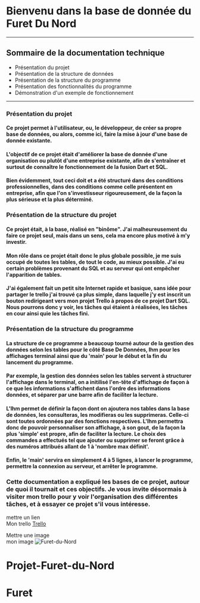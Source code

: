 # Bienvenu dans la base de donnée du Furet Du Nord
--------------------------
## Sommaire de la documentation technique  
* Présentation du projet
* Présentation de la structure de données
* Présentation de la structure du programme
* Présentation des fonctionnalités du programme
* Démonstration d'un exemple de fonctionnement  
--------------------------
### Présentation du projet  
#### Ce projet permet à l'utilisateur, ou, le développeur, de créer sa propre base de données, ou alors, comme ici, faire la mise à jour d'une base de donnée existante.  
#### L'objectif de ce projet était d'améliorer la base de donnée d'une organisation ou plutôt d'une entreprise existante, afin de s'entraîner et surtout de connaître le fonctionnement de la fusion Dart et SQL.  
#### Bien évidemment, tout ceci doit et a été structuré dans des conditions professionnelles, dans des conditions comme celle présentent en entreprise, afin que l'on s'investisseur rigoureusement, de la façon la plus sérieuse et la plus déterminé.  

### Présentation de la structure du projet  
#### Ce projet était, à la base, réalisé en "binôme". J'ai malheureusement du faire ce projet seul, mais dans un sens, cela ma encore plus motivé à m'y investir.  
#### Mon rôle dans ce projet était donc le plus globale possible, je me suis occupé de toutes les tables, de tout le code, au mieux possible. J'ai eu certain problèmes provenant du SQL et au serveur qui ont empêcher l'apparition de tables.  
#### J'ai également fait un petit site Internet rapide et basique, sans idée pour partager le trello j'ai trouvé ça plus simple, dans laquelle j'y est inscrit un bouton redirigeant vers mon projet Trello à propos de ce projet Dart SQL. Nous pourrons donc y voir, les tâches qui étaient à réalisées, les tâches en cour ainsi quie les tâches fini.  

### Présentation de la structure du programme  
#### La structure de ce programme a beaucoup tourné autour de la gestion des données selon les tables pour le côté Base De Données, Ihm pour les affichages terminal ainsi que du 'main' pour le début et la fin du lancement du programme.  
#### Par exemple, la gestion des données selon les tables servent à structurer l'affichage dans le terminal, on a initilisé l'en-tête d'affichage de façon à ce que les informations s'affichent dans l'ordre des informations données, et séparer par une barre afin de faciliter la lecture.  
#### L'Ihm permet de définir la façon dont on ajoutera nos tables dans la base de données, les consulteras, les modifieras ou les supprimeras. Celle-ci sont toutes ordonnées par des fonctions respectives. L'Ihm permettra donc de pouvoir personnaliser son affichage, à son gout, de la façon la plus 'simple' est propre, afin de faciliter la lecture. Le choix des commandes a effectués tel que ajouter ou supprimer se feront grâce à des numéros attribués allant de 1 à 'nombre max définit'.  
#### Enfin, le 'main' servira en simplement 4 à 5 lignes, à lancer le programme, permettre la connexion au serveur, et arrêter le programme.  

### Cette documentation a expliqué les bases de ce projet, autour de quoi il tournait et ces objectifs. Je vous invite désormais à visiter mon trello pour y voir l'organisation des différentes tâches, et à essayer ce projet s'il vous intéresse.

mettre un lien  
Mon trello [Trello](https://trello.com/b/IW5U8g6P/projet-dart-sql)  

Mettre une image  
mon image ![Furet-du-Nord](https://www.centre-commercial.fr/cite-europe/wp-content/uploads/sites/40/2015/01/logo-carrefour-furet-du-nord.png)  

# Projet-Furet-du-Nord
# Furet
